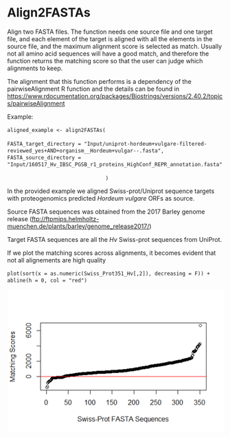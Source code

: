 # Align2FASTAs

Align two FASTA files. The function needs one source file and one target file, and each element of the target is aligned with all the elements in the source file, and the maximum alignment score is selected as match. Usually not all amino acid sequences will have a good match, and therefore the function returns the matching score so that the user can judge which alignments to keep. 

The alignment that this function performs is a dependency of the pairwiseAlignment R function and the details can be found in https://www.rdocumentation.org/packages/Biostrings/versions/2.40.2/topics/pairwiseAlignment

Example:

```
aligned_example <- align2FASTAs(

FASTA_target_directory = "Input/uniprot-hordeum+vulgare-filtered-reviewed_yes+AND+organism__Hordeum+vulgar--.fasta", 
FASTA_source_directory = "Input/160517_Hv_IBSC_PGSB_r1_proteins_HighConf_REPR_annotation.fasta"

                                )
```


In the provided example we aligned Swiss-prot/Uniprot sequence targets with proteogenomics predicted *Hordeum vulgare* ORFs as source.

Source FASTA sequences was obtained from the 2017 Barley genome release (ftp://ftpmips.helmholtz-muenchen.de/plants/barley/genome_release2017/)

Target FASTA sequences are all the *Hv* Swiss-prot sequences from UniProt.


If we plot the matching scores across alignments, it becomes evident that not all alignements are high quality

```
plot(sort(x = as.numeric(Swiss_Prot351_Hv[,2]), decreasing = F)) + abline(h = 0, col = "red")
```

![Matching_Scores](/plot_zoom.png)


